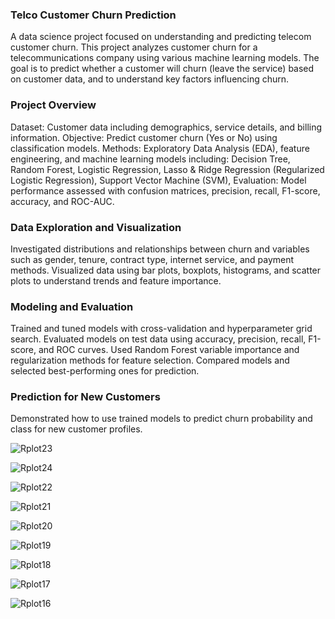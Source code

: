 ### Telco Customer Churn Prediction
A data science project focused on understanding and predicting telecom customer churn.
This project analyzes customer churn for a telecommunications company using various machine learning models. The goal is to predict whether a customer will churn (leave the service) based on customer data, and to understand key factors influencing churn.

### Project Overview
Dataset: Customer data including demographics, service details, and billing information.
Objective: Predict customer churn (Yes or No) using classification models.
Methods: Exploratory Data Analysis (EDA), feature engineering, and machine learning models including:
Decision Tree,
Random Forest,
Logistic Regression,
Lasso & Ridge Regression (Regularized Logistic Regression),
Support Vector Machine (SVM),
Evaluation: Model performance assessed with confusion matrices, precision, recall, F1-score, accuracy, and ROC-AUC.

### Data Exploration and Visualization
Investigated distributions and relationships between churn and variables such as gender, tenure, contract type, internet service, and payment methods.
Visualized data using bar plots, boxplots, histograms, and scatter plots to understand trends and feature importance.

### Modeling and Evaluation
Trained and tuned models with cross-validation and hyperparameter grid search.
Evaluated models on test data using accuracy, precision, recall, F1-score, and ROC curves.
Used Random Forest variable importance and regularization methods for feature selection.
Compared models and selected best-performing ones for prediction.

### Prediction for New Customers
Demonstrated how to use trained models to predict churn probability and class for new customer profiles.

![Rplot23](https://github.com/user-attachments/assets/8876defd-ab5e-4806-811d-9dea389bfeef)

![Rplot24](https://github.com/user-attachments/assets/9261b5ab-61c7-433c-8d29-94b1db31eacf)

![Rplot22](https://github.com/user-attachments/assets/1c94d1d3-a3ec-479b-bd68-508fc6d00410)

![Rplot21](https://github.com/user-attachments/assets/7d9b5d19-5788-4e62-9730-8dfc0ce0372b)

![Rplot20](https://github.com/user-attachments/assets/da19a4c0-f359-4728-b370-316b59f7fb86)

![Rplot19](https://github.com/user-attachments/assets/ce4dc23b-6492-4b17-828d-73bc843d9ce2)

![Rplot18](https://github.com/user-attachments/assets/fec2bf39-c771-4d30-9cbc-5187680305d3)

![Rplot17](https://github.com/user-attachments/assets/16fd2a75-44a6-4286-97b6-6dbf9d110c05)

![Rplot16](https://github.com/user-attachments/assets/fd59ba77-e371-4490-a11c-b8779e5d6aa6)
